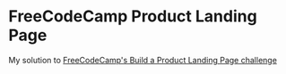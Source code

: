 # FreeCodeCamp Product Landing Page

My solution to [FreeCodeCamp's Build a Product Landing Page challenge](https://www.freecodecamp.org/learn/responsive-web-design/responsive-web-design-projects/build-a-product-landing-page)
